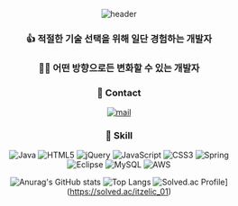 
<div align="center">

![header](https://capsule-render.vercel.app/api?type=waving&height=300&color=gradient&text=Dev%20Itzell.&animation=fadeIn)

###  
### 👍 적절한 기술 선택을 위해 일단 경험하는 개발자
### 🏃‍♂️ 어떤 방향으로든 변화할 수 있는 개발자
   
   
### 📧 Contact  

[![mail](https://img.shields.io/badge/en3873@gmail.com-EA4335?style=flat-square&logo=GMail&logoColor=white)](mailto:en3873@gmail.com)

### 💪 Skill

![Java](https://img.shields.io/badge/java-%23ED8B00.svg?style=for-the-badge&logo=java&logoColor=white)
![HTML5](https://img.shields.io/badge/html5-%23E34F26.svg?style=for-the-badge&logo=html5&logoColor=white)
![jQuery](https://img.shields.io/badge/jquery-%230769AD.svg?style=for-the-badge&logo=jquery&logoColor=white)
![JavaScript](https://img.shields.io/badge/javascript-%23323330.svg?style=for-the-badge&logo=javascript&logoColor=%23F7DF1E)
![CSS3](https://img.shields.io/badge/css3-%231572B6.svg?style=for-the-badge&logo=css3&logoColor=white)
![Spring](https://img.shields.io/badge/spring-%236DB33F.svg?style=for-the-badge&logo=spring&logoColor=white)  
![Eclipse](https://img.shields.io/badge/Eclipse-FE7A16.svg?style=for-the-badge&logo=Eclipse&logoColor=white)
![MySQL](https://img.shields.io/badge/mysql-%2300f.svg?style=for-the-badge&logo=mysql&logoColor=white)
![AWS](https://img.shields.io/badge/AWS-%23FF9900.svg?style=for-the-badge&logo=amazon-aws&logoColor=white)
  
  ![Anurag's GitHub stats](https://github-readme-stats.vercel.app/api?username=itzelic-code&&show_icons=true&theme=default)
  ![Top Langs](https://github-readme-stats.vercel.app/api/top-langs/?username=itzelic-code&layout=compact)
  ![Solved.ac Profile](http://mazassumnida.wtf/api/generate_badge?boj=itzelic_01)](https://solved.ac/itzelic_01)
</div>
